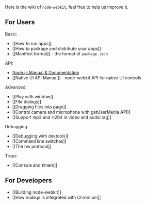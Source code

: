 Here is the wiki of `node-webkit`, feel free to help us improve it.

## For Users

Basic:
* [[How to run apps]]
* [[How to package and distribute your apps]]
* [[Manifest format]] - the format of `package.json`

API:
* [Node.js Manual & Documentation](http://nodejs.org/api/)
* [[Native UI API Manual]] - node-webkit API for native UI controls

Advanced:
* [[Play with window]]
* [[File dialogs]]
* [[Dragging files into page]]
* [[Control camera and microphone with getUserMedia API]]
* [[Support mp3 and H264 in video and audio tag]]

Debugging:
* [[Debugging with devtools]]
* [[Command line switches]]
* [[The nw protocol]]

Traps:
* [[Console and timers]]

## For Developers

* [[Building node-webkit]]
* [[How node.js is integrated with Chromium]]